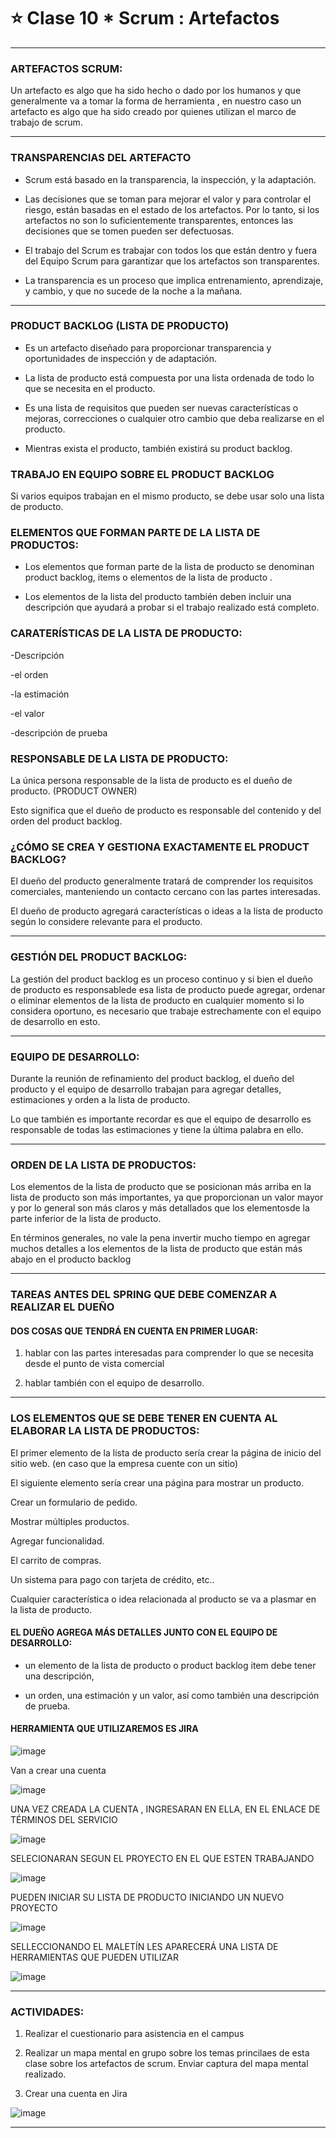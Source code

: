 # :star: Clase 10 * Scrum : Artefactos

---

### ARTEFACTOS SCRUM:

Un artefacto es algo que ha sido hecho o dado por los humanos y que generalmente va a tomar la forma de herramienta , en nuestro caso un artefacto es algo que ha sido creado por quienes utilizan el marco de trabajo de scrum.

---

### TRANSPARENCIAS DEL ARTEFACTO


- Scrum está basado en la transparencia, la inspección, y la adaptación.

- Las decisiones que se toman para mejorar el valor y para controlar el riesgo, están basadas en el estado de los artefactos. Por lo tanto, si los artefactos no son lo suficientemente transparentes, entonces las decisiones que se tomen pueden ser defectuosas.

- El trabajo del Scrum es trabajar con todos los que están dentro y fuera del Equipo Scrum para garantizar que los artefactos son transparentes.

- La transparencia es un proceso que implica entrenamiento, aprendizaje, y cambio, y que no sucede de la noche a la mañana.

---

### PRODUCT BACKLOG (LISTA DE PRODUCTO)


- Es un artefacto diseñado para proporcionar transparencia y oportunidades de inspección y de adaptación.

- La lista de producto está compuesta por una lista ordenada de todo lo que se necesita en el producto.

- Es una lista de requisitos que pueden ser nuevas características o mejoras, correcciones o cualquier otro cambio que deba realizarse en el producto.

- Mientras exista el producto, también existirá su product backlog.

### TRABAJO EN EQUIPO SOBRE EL PRODUCT BACKLOG

Si varios equipos trabajan en el mismo producto, se debe usar solo una lista de producto.

### ELEMENTOS QUE FORMAN PARTE DE LA LISTA DE PRODUCTOS:


- Los elementos que forman parte de la lista de producto se denominan product backlog, items o elementos de la lista de producto .

- Los elementos de la lista del producto también deben incluir una descripción que ayudará a probar si el trabajo realizado está completo.

### CARATERÍSTICAS DE LA LISTA DE PRODUCTO:

-Descripción

-el orden

-la estimación 

-el valor

-descripción de prueba

### RESPONSABLE DE LA LISTA DE PRODUCTO:

La única persona responsable de la lista de producto es el dueño de producto. (PRODUCT OWNER)

Esto significa que el dueño de producto es responsable del contenido y del orden del product backlog.

### ¿CÓMO SE CREA Y GESTIONA EXACTAMENTE EL PRODUCT BACKLOG?

El dueño del producto generalmente tratará de comprender los requisitos comerciales, manteniendo un contacto cercano con las partes interesadas.

El dueño de producto agregará características o ideas a la lista de producto según lo considere relevante para el producto.

---

### GESTIÓN DEL PRODUCT BACKLOG:

La gestión del product backlog es un proceso continuo y si bien el dueño de producto es responsablede esa lista de producto  puede agregar, ordenar o eliminar elementos de la lista de producto en cualquier momento  si lo considera oportuno, es necesario que trabaje estrechamente con el equipo de desarrollo en esto.

---

### EQUIPO DE DESARROLLO:

Durante la reunión de refinamiento del product backlog, el dueño del producto y el equipo de desarrollo trabajan para agregar detalles, estimaciones y orden a la lista de producto.

Lo que también es importante recordar es que el equipo de desarrollo es responsable de todas las estimaciones y tiene la última palabra en ello.

---

### ORDEN DE LA LISTA DE PRODUCTOS:


Los elementos de la lista de producto que se posicionan más arriba en la lista de producto son más importantes, ya que proporcionan un valor mayor y por lo general son más claros y más detallados que los elementos​ de la parte inferior de la lista de producto.

En términos generales, no vale la pena invertir mucho tiempo en agregar muchos detalles a los elementos de la lista de producto que están más abajo en el producto backlog

---

### TAREAS ANTES DEL SPRING QUE DEBE COMENZAR A REALIZAR EL DUEÑO

#### DOS COSAS QUE TENDRÁ EN CUENTA EN PRIMER LUGAR:

1. hablar con las partes interesadas para comprender lo que se necesita desde el punto de vista comercial

2. hablar también  con el equipo de desarrollo.

---

### LOS ELEMENTOS QUE SE DEBE TENER EN CUENTA AL ELABORAR LA LISTA DE PRODUCTOS:


El primer elemento de la lista de producto sería crear la página de inicio del sitio web. (en caso que la empresa cuente con un sitio)

El siguiente elemento sería crear una página para mostrar un producto.

Crear un formulario de pedido.

Mostrar múltiples productos.

Agregar funcionalidad.

El carrito de compras.

Un sistema para pago con tarjeta de crédito, etc..

Cualquier característica o idea relacionada al producto se va a plasmar en la lista de producto.

#### EL DUEÑO AGREGA MÁS DETALLES JUNTO CON EL EQUIPO DE DESARROLLO:


- un elemento de la lista de producto o product backlog item debe tener una descripción,​

- un orden, una estimación y un valor, así como también una descripción de prueba.

#### HERRAMIENTA QUE UTILIZAREMOS ES JIRA

![image](https://user-images.githubusercontent.com/72580574/198154226-defe5a9d-db10-4de9-a477-9058bf5acf78.png)

Van a crear una cuenta

![image](https://user-images.githubusercontent.com/72580574/198154244-85af1d5f-3bf7-44ac-af5e-4613603eb260.png)

UNA VEZ CREADA LA CUENTA , INGRESARAN EN ELLA, EN EL ENLACE DE TÉRMINOS DEL SERVICIO

![image](https://user-images.githubusercontent.com/72580574/198154262-43fe1dd9-0530-4446-8944-4ca10c3e6ae0.png)

SELECIONARAN SEGUN EL PROYECTO EN EL QUE ESTEN TRABAJANDO

![image](https://user-images.githubusercontent.com/72580574/198154285-747ebf1e-5e07-46ac-a42f-73802ca6cc35.png)

PUEDEN INICIAR SU LISTA DE PRODUCTO INICIANDO UN NUEVO PROYECTO

![image](https://user-images.githubusercontent.com/72580574/198154307-99fa00aa-cf5f-4aa0-8646-874aa8741486.png)

SELLECCIONANDO EL MALETÍN LES APARECERÁ UNA LISTA DE HERRAMIENTAS QUE PUEDEN UTILIZAR


![image](https://user-images.githubusercontent.com/72580574/198154343-c0b4eea7-8502-49a6-80fc-5fb084aa1a16.png)


---

### ACTIVIDADES:


1. Realizar el cuestionario para asistencia en el campus

2. Realizar un mapa mental en grupo sobre los temas princilaes de esta clase sobre los artefactos de scrum. Enviar captura del mapa mental realizado.

3. Crear una cuenta en Jira

![image](https://user-images.githubusercontent.com/72580574/198157729-71ca96a9-c3ed-43cb-8281-6626a15388d4.png)


---

